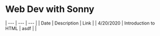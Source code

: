# Web Dev with Sonny


| --- | --- | --- |
| Date | Description | Link |
| 4/20/2020 | Introduction to HTML | asdf |
| 
